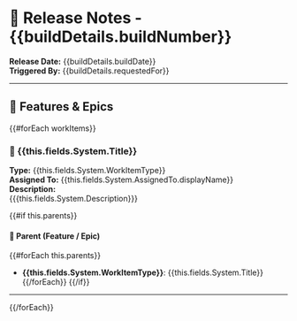 # 🚀 Release Notes - {{buildDetails.buildNumber}}

**Release Date:** {{buildDetails.buildDate}}  
**Triggered By:** {{buildDetails.requestedFor}}

---

## 🧩 Features & Epics

{{#forEach workItems}}
### 🔖 {{this.fields.System.Title}}

**Type:** {{this.fields.System.WorkItemType}}  
**Assigned To:** {{this.fields.System.AssignedTo.displayName}}  
**Description:**  
{{{this.fields.System.Description}}}

{{#if this.parents}}
#### 🔗 Parent (Feature / Epic)
{{#forEach this.parents}}
- **{{this.fields.System.WorkItemType}}**: {{this.fields.System.Title}}
{{/forEach}}
{{/if}}

---

{{/forEach}}
